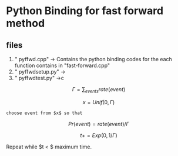 Python Binding for fast forward method
========================================


files
--------

1. " pyffwd.cpp" -> Contains the python binding codes for the each function contains in "fast-forward.cpp"
2. " pyffwdsetup.py" -> 
3. " pyffwdtest.py" ->c

$$\Gamma = \sum_{events} rate(event)$$

$$x = Unif(0,\Gamma)$$

    choose event from $x$ so that

$$Pr(event) = rate(event) / \Gamma$$

$$t += Exp(0, 1/\Gamma)$$

Repeat while $t < $ maximum time.

